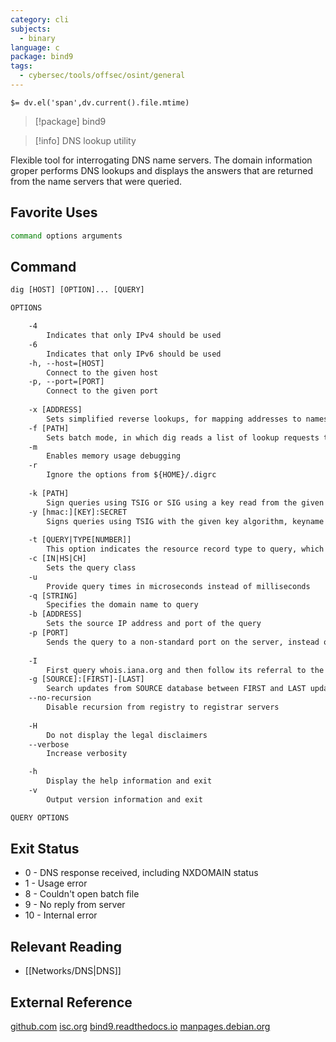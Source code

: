 ```yaml
---
category: cli
subjects:
  - binary
language: c
package: bind9
tags:
  - cybersec/tools/offsec/osint/general
---
```


`$= dv.el('span',dv.current().file.mtime)`
> [!package] bind9

> [!info] DNS lookup utility

Flexible tool for interrogating DNS name servers. The domain information groper performs DNS lookups and displays the answers that are returned from the name servers that were queried.

## Favorite Uses
```sh
command options arguments
```

## Command
```txt
dig [HOST] [OPTION]... [QUERY]

OPTIONS

	-4
		Indicates that only IPv4 should be used
	-6
		Indicates that only IPv6 should be used
	-h, --host=[HOST]
		Connect to the given host
	-p, --port=[PORT]
		Connect to the given port
	
	-x [ADDRESS]
		Sets simplified reverse lookups, for mapping addresses to names
	-f [PATH]
		Sets batch mode, in which dig reads a list of lookup requests to process from the given file
	-m
		Enables memory usage debugging
	-r
		Ignore the options from ${HOME}/.digrc
	
	-k [PATH]
		Sign queries using TSIG or SIG using a key read from the given file
	-y [hmac:][KEY]:SECRET
		Signs queries using TSIG with the given key algorithm, keyname and secret
	
	-t [QUERY|TYPE[NUMBER]]
		This option indicates the resource record type to query, which can be any valid query type
	-c [IN|HS|CH]
		Sets the query class
	-u
		Provide query times in microseconds instead of milliseconds
	-q [STRING]
		Specifies the domain name to query
	-b [ADDRESS]
		Sets the source IP address and port of the query
	-p [PORT]
		Sends the query to a non-standard port on the server, instead of the default 53
	
	-I
		First query whois.iana.org and then follow its referral to the whois server authoritative for that request
	-g [SOURCE]:[FIRST]-[LAST]
		Search updates from SOURCE database between FIRST and LAST update serial number
	--no-recursion
		Disable recursion from registry to registrar servers
	
	-H
		Do not display the legal disclaimers
	--verbose
		Increase verbosity

	-h
		Display the help information and exit 
	-v
		Output version information and exit

QUERY OPTIONS


```

## Exit Status
- 0 - DNS response received, including NXDOMAIN status
- 1 - Usage error
- 8 - Couldn't open batch file
- 9 - No reply from server
- 10 - Internal error

## Relevant Reading
- [[Networks/DNS|DNS]]

## External Reference
[github.com](https://github.com/isc-projects/bind9)
[isc.org](https://www.isc.org/bind/)
[bind9.readthedocs.io](https://bind9.readthedocs.io/)
[manpages.debian.org](https://manpages.debian.org/bullseye/bind9-dnsutils/dig.1.en.html)

